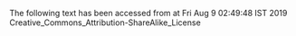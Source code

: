 The following text has been accessed from at Fri Aug 9 02:49:48 IST 2019
Creative_Commons_Attribution-ShareAlike_License
